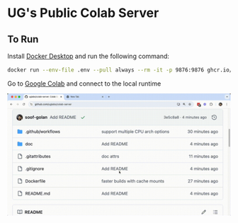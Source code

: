 # UG's Public Colab Server

## To Run

Install [Docker Desktop](https://www.docker.com/products/docker-desktop) and run the following command:

```bash
docker run --env-file .env --pull always --rm -it -p 9876:9876 ghcr.io/uglabs/colab-server:main
```

Go to [Google Colab](https://colab.research.google.com/) and connect to the local runtime

![colab server demo video](doc/colab-server.gif "Colab Server Demo")
